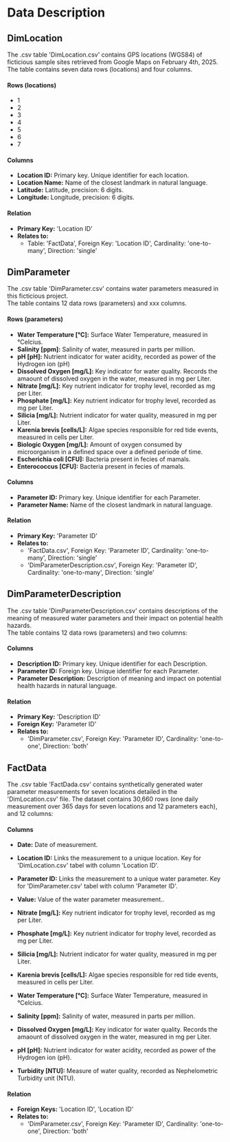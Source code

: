 # Data Description
## DimLocation
The .csv table 'DimLocation.csv' contains GPS locations (WGS84) of ficticious sample sites retrieved from Google Maps on February 4th, 2025.<br>
The table contains seven data rows (locations) and four columns.
#### Rows (locations)
* 1
* 2
* 3
* 4
* 5
* 6
* 7
#### Columns
* **Location ID:** Primary key. Unique identifier for each location.
* **Location Name:** Name of the closest landmark in natural language.
* **Latitude:** Latitude, precision: 6 digits.
* **Longitude:** Longitude, precision: 6 digits.
#### Relation
* **Primary Key:** 'Location ID'
* **Relates to:**
  * Table: 'FactData', Foreign Key: 'Location ID', Cardinality: 'one-to-many', Direction: 'single'

## DimParameter
The .csv table 'DimParameter.csv' contains water parameters measured in this ficticious project.<br>
The table contains 12 data rows (parameters) and xxx columns.
#### Rows (parameters)
* **Water Temperature [°C]:** Surface Water Temperature, measured in °Celcius.
* **Salinity [ppm]:** Salinity of water, measured in parts per million.
* **pH [pH]:** Nutrient indicator for water acidity, recorded as power of the Hydrogen ion (pH)
* **Dissolved Oxygen [mg/L]:** Key indicator for water quality. Records the amaount of dissolved oxygen in the water, measured in mg per Liter.
* **Nitrate [mg/L]:** Key nutrient indicator for trophy level, recorded as mg per Liter.
* **Phosphate [mg/L]:** Key nutrient indicator for trophy level, recorded as mg per Liter.
* **Silicia [mg/L]:** Nutrient indicator for water quality, measured in mg per Liter.
* **Karenia brevis [cells/L]:** Algae species responsible for red tide events, measured in cells per Liter.
* **Biologic Oxygen  [mg/L]:** Amount of oxygen consumed by microorganism in a defined space over a defined periode of time.
* **Escherichia coli [CFU]:** Bacteria present in fecies of mamals.
* **Enterococcus [CFU]:** Bacteria present in fecies of mamals.
#### Columns
* **Parameter ID:** Primary key. Unique identifier for each Parameter.
* **Parameter Name:** Name of the closest landmark in natural language.
#### Relation
* **Primary Key:** 'Parameter ID'
* **Relates to:**
  * 'FactData.csv', Foreign Key: 'Parameter ID', Cardinality: 'one-to-many', Direction: 'single'
  * 'DimParameterDescription.csv', Foreign Key: 'Parameter ID', Cardinality: 'one-to-many', Direction: 'single'
 
## DimParameterDescription
The .csv table 'DimParameterDescription.csv' contains descriptions of the meaning of measured water parameters and their impact on potential health hazards.<br>
The table contains 12 data rows (parameters) and two columns:
#### Columns
* **Description ID:** Primary key. Unique identifier for each Description.
* **Parameter ID:** Foreign key. Unique identifier for each Parameter.
* **Parameter Description:** Description of meaning and impact on potential health hazards in natural language.
#### Relation
* **Primary Key:** 'Description ID'
* **Foreign Key:** 'Parameter ID'
* **Relates to:**
  * 'DimParameter.csv', Foreign Key: 'Parameter ID', Cardinality: 'one-to-one', Direction: 'both'

## FactData
The .csv table 'FactDada.csv' contains synthetically generated water parameter measurements for seven locations detailed in the 'DimLocation.csv' file. The dataset contains 30,660 rows (one daily measurement over 365 days for seven locations and 12 parameters each), and 12 columns:
#### Columns
* **Date:** Date of measurement.
* **Location ID:** Links the measurement to a unique location. Key for 'DimLocation.csv' tabel with column 'Location ID'.
* **Parameter ID:** Links the measurement to a unique water parameter. Key for 'DimParameter.csv' tabel with column 'Parameter ID'.
* **Value:** Value of the water parameter measurement..



* **Nitrate [mg/L]:** Key nutrient indicator for trophy level, recorded as mg per Liter.
* **Phosphate [mg/L]:** Key nutrient indicator for trophy level, recorded as mg per Liter.
* **Silicia [mg/L]:** Nutrient indicator for water quality, measured in mg per Liter.
* **Karenia brevis [cells/L]:** Algae species responsible for red tide events, measured in cells per Liter.
* **Water Temperature [°C]:** Surface Water Temperature, measured in °Celcius.
* **Salinity [ppm]:** Salinity of water, measured in parts per million.
* **Dissolved Oxygen [mg/L]:** Key indicator for water quality. Records the amaount of dissolved oxygen in the water, measured in mg per Liter.
* **pH [pH]:** Nutrient indicator for water acidity, recorded as power of the Hydrogen ion (pH).
* **Turbidity [NTU]:** Measure of water quality, recorded as Nephelometric Turbidity unit (NTU).
#### Relation
* **Foreign Keys:** 'Location ID', 'Location ID'
* **Relates to:**
  * 'DimParameter.csv', Foreign Key: 'Parameter ID', Cardinality: 'one-to-one', Direction: 'both'
